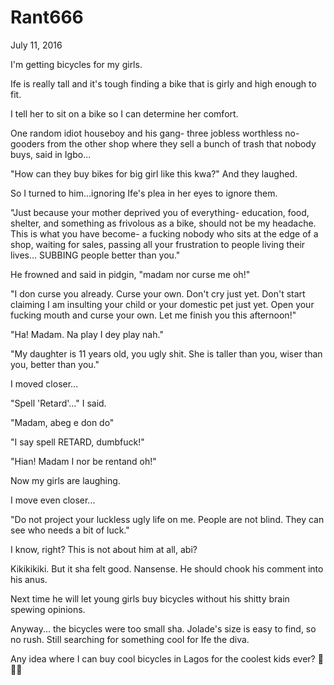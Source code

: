# Rant666


July 11, 2016

I'm getting bicycles for my girls.

Ife is really tall and it's tough finding a bike that is girly and high enough to fit.

I tell her to sit on a bike so I can determine her comfort. 

One random idiot houseboy and his gang- three jobless worthless no-gooders from the other shop where they sell a bunch of trash that nobody buys, said in Igbo...

"How can they buy bikes for big girl like this kwa?" And they laughed. 

So I turned to him...ignoring Ife's plea in her eyes to ignore them.

"Just because your mother deprived you of everything- education, food, shelter, and something as frivolous as a bike, should not be my headache. This is what you have become- a fucking nobody who sits at the edge of a shop, waiting for sales, passing all your frustration to people living their lives... SUBBING people better than you."

He frowned and said in pidgin, "madam nor curse me oh!"

"I don curse you already. Curse your own. Don't cry just yet. Don't start claiming I am insulting your child or your domestic pet just yet. Open your fucking mouth and curse your own. Let me finish you this afternoon!"

"Ha! Madam. Na play I dey play nah."

"My daughter is 11 years old, you ugly shit. She is taller than you, wiser than you, better than you."

I moved closer...

"Spell 'Retard'..." I said.

"Madam, abeg e don do"

"I say spell RETARD, dumbfuck!"

"Hian! Madam I nor be rentand oh!"

Now my girls are laughing. 

I move even closer... 

"Do not project your luckless ugly life on me. People are not blind. They can see who needs a bit of luck."

I know, right? This is not about him at all, abi?

Kikikikiki. But it sha felt good. Nansense. He should chook his comment into his anus. 

Next time he will let young girls buy bicycles without his shitty brain spewing opinions. 

Anyway... the bicycles were too small sha. Jolade's size is easy to find, so no rush. Still searching for something cool for Ife the diva.

Any idea where I can buy cool bicycles in Lagos for the coolest kids ever? 💅💅💅